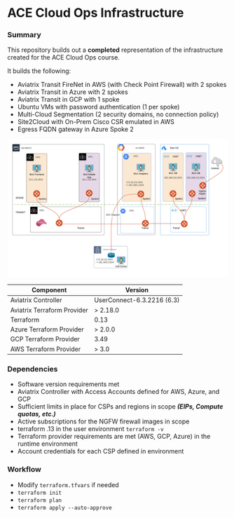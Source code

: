 # ACE Cloud Ops Infrastructure

### Summary

This repository builds out a __completed__ representation of the infrastructure created for the ACE Cloud Ops course.

It builds the following:

- Aviatrix Transit FireNet in AWS (with Check Point Firewall) with 2 spokes
- Aviatrix Transit in Azure with 2 spokes
- Aviatrix Transit in GCP with 1 spoke
- Ubuntu VMs with password authentication (1 per spoke)
- Multi-Cloud Segmentation (2 security domains, no connection policy)
- Site2Cloud with On-Prem Cisco CSR emulated in AWS
- Egress FQDN gateway in Azure Spoke 2

<img src="topology.png">

Component | Version
--- | ---
Aviatrix Controller | UserConnect-6.3.2216 (6.3)
Aviatrix Terraform Provider | > 2.18.0
Terraform | 0.13
Azure Terraform Provider | > 2.0.0
GCP Terraform Provider | 3.49
AWS Terraform Provider | > 3.0

### Dependencies

- Software version requirements met
- Aviatrix Controller with Access Accounts defined for AWS, Azure, and GCP
- Sufficient limits in place for CSPs and regions in scope **_(EIPs, Compute quotas, etc.)_**
- Active subscriptions for the NGFW firewall images in scope
- terraform .13 in the user environment ```terraform -v```
- Terraform provider requirements are met (AWS, GCP, Azure) in the runtime environment
- Account credentials for each CSP defined in environment

### Workflow

- Modify ```terraform.tfvars``` if needed
- ```terraform init```
- ```terraform plan```
- ```terraform apply --auto-approve```